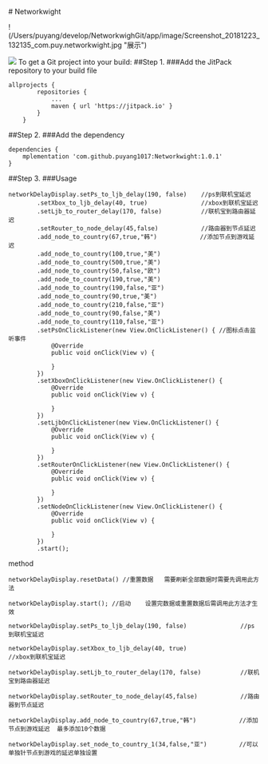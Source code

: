 ﻿﻿# Networkwight


!(﻿/Users/puyang/develop/NetworkwighGit/app/image/Screenshot_20181223_132135_com.puy.networkwight.jpg "展示")


[![](https://jitpack.io/v/puyang1017/Networkwight.svg)](https://jitpack.io/#puyang1017/Networkwight)
To get a Git project into your build:
##Step 1.
###Add the JitPack repository to your build file
```
allprojects {
		repositories {
			...
			maven { url 'https://jitpack.io' }
		}
	}
```

##Step 2.
###Add the dependency
```
dependencies {
	mplementation 'com.github.puyang1017:Networkwight:1.0.1'
}
```
##Step 3.
###Usage
```
networkDelayDisplay.setPs_to_ljb_delay(190, false)    //ps到联机宝延迟
        .setXbox_to_ljb_delay(40, true)               //xbox到联机宝延迟
        .setLjb_to_router_delay(170, false)           //联机宝到路由器延迟
        .setRouter_to_node_delay(45,false)            //路由器到节点延迟
        .add_node_to_country(67,true,"韩")            //添加节点到游戏延迟
        .add_node_to_country(100,true,"美")
        .add_node_to_country(500,true,"美")
        .add_node_to_country(50,false,"欧")
        .add_node_to_country(190,true,"美")
        .add_node_to_country(190,false,"亚")
        .add_node_to_country(90,true,"美")
        .add_node_to_country(210,false,"亚")
        .add_node_to_country(90,false,"美")
        .add_node_to_country(110,false,"亚")
        .setPsOnClickListener(new View.OnClickListener() { //图标点击监听事件
            @Override
            public void onClick(View v) {

            }
        })
        .setXboxOnClickListener(new View.OnClickListener() {
            @Override
            public void onClick(View v) {

            }
        })
        .setLjbOnClickListener(new View.OnClickListener() {
            @Override
            public void onClick(View v) {

            }
        })
        .setRouterOnClickListener(new View.OnClickListener() {
            @Override
            public void onClick(View v) {

            }
        })
        .setNodeOnClickListener(new View.OnClickListener() {
            @Override
            public void onClick(View v) {

            }
        })
        .start();
```
method
```
networkDelayDisplay.resetData() //重置数据   需要刷新全部数据时需要先调用此方法

networkDelayDisplay.start(); //启动    设置完数据或重置数据后需调用此方法才生效

networkDelayDisplay.setPs_to_ljb_delay(190, false)               //ps到联机宝延迟

networkDelayDisplay.setXbox_to_ljb_delay(40, true)               //xbox到联机宝延迟

networkDelayDisplay.setLjb_to_router_delay(170, false)           //联机宝到路由器延迟

networkDelayDisplay.setRouter_to_node_delay(45,false)            //路由器到节点延迟

networkDelayDisplay.add_node_to_country(67,true,"韩")            //添加节点到游戏延迟  最多添加10个数据

networkDelayDisplay.set_node_to_country_1(34,false,"亚")         //可以单独针节点到游戏的延迟单独设置

```


